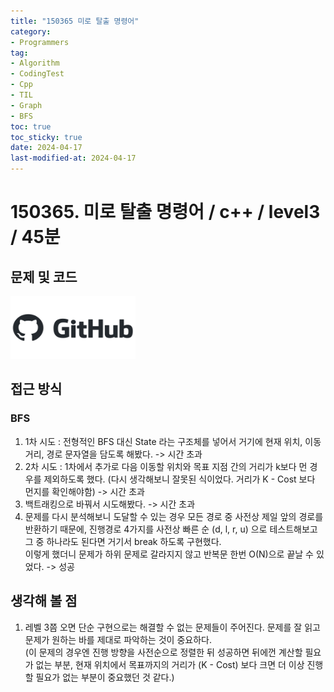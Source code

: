 ```yaml
---
title: "150365 미로 탈출 명령어"
category:
- Programmers
tag:
- Algorithm
- CodingTest
- Cpp
- TIL
- Graph
- BFS
toc: true
toc_sticky: true
date: 2024-04-17
last-modified-at: 2024-04-17
---
```


# 150365. 미로 탈출 명령어 / c++ / level3 / 45분

## 문제 및 코드

[<img src="https://github.com/Sho1007/sho1007.github.io/blob/main/assets/images/github-logo-vector.png?raw=true" width="200" height="100"/>](https://github.com/Sho1007/Algorithm/tree/main/%ED%94%84%EB%A1%9C%EA%B7%B8%EB%9E%98%EB%A8%B8%EC%8A%A4/3/150365.%E2%80%85%EB%AF%B8%EB%A1%9C%E2%80%85%ED%83%88%EC%B6%9C%E2%80%85%EB%AA%85%EB%A0%B9%EC%96%B4)

## 접근 방식
### BFS
1. 1차 시도 : 전형적인 BFS 대신 State 라는 구조체를 넣어서 거기에 현재 위치, 이동 거리, 경로 문자열을 담도록 해봤다. -> 시간 초과
2. 2차 시도 : 1차에서 추가로 다음 이동할 위치와 목표 지점 간의 거리가 k보다 먼 경우를 제외하도록 했다. (다시 생각해보니 잘못된 식이었다. 거리가 K - Cost 보다 먼지를 확인해야함)
-> 시간 초과
3. 백트래킹으로 바꿔서 시도해봤다. -> 시간 초과
4. 문제를 다시 분석해보니 도달할 수 있는 경우 모든 경로 중 사전상 제일 앞의 경로를 반환하기 때문에, 진행경로 4가지를 사전상 빠른 순 (d, l, r, u) 으로 테스트해보고 그 중 하나라도 된다면 거기서 break 하도록 구현했다.   
이렇게 했더니 문제가 하위 문제로 갈라지지 않고 반복문 한번 O(N)으로 끝날 수 있었다. -> 성공



## 생각해 볼 점
1. 레벨 3쯤 오면 단순 구현으로는 해결할 수 없는 문제들이 주어진다. 문제를 잘 읽고 문제가 원하는 바를 제대로 파악하는 것이 중요하다.   
(이 문제의 경우엔 진행 방향을 사전순으로 정렬한 뒤 성공하면 뒤에껀 계산할 필요가 없는 부분, 현재 위치에서 목표까지의 거리가 (K - Cost) 보다 크면 더 이상 진행할 필요가 없는 부분이 중요했던 것 같다.)
